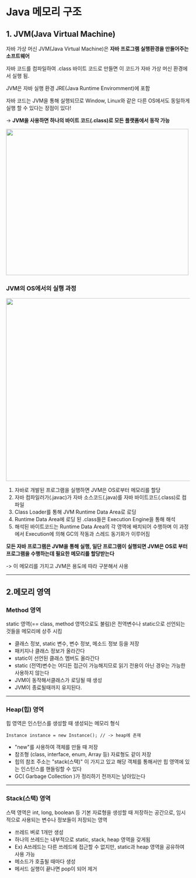 # Java 메모리 구조

## 1. JVM(Java Virtual Machine)

자바 가상 머신 JVM(Java Virtual Machine)은 **자바 프로그램 실행환경을 만들어주는 소프트웨어**

자바 코드를 컴파일하여 .class 바이트 코드로 만들면 이 코드가 자바 가상 머신 환경에서 실행 됨.

JVM은 자바 실행 환경 JRE(Java Runtime Enviromment)에 포함

자바 코드는 JVM을 통해 실행되므로 Window, Linux와 같은 다른 OS에서도 동일하게 실행 할 수 있다는 장점이 있다!

-> **JVM을 사용하면 하나의 바이트 코드(.class)로 모든 플랫폼에서 동작 가능**

<img src = "https://github.com/happiipark/Java/assets/124240328/4b107b07-5436-4b7e-961f-1114ff8e53e1" width="500" height="400"/>

### JVM의 OS에서의 실행 과정

<img src = "https://github.com/happiipark/Java/assets/124240328/434e8337-e242-4a58-bfae-ed31b49ffaec" width="700" height="500"/>

1. 자바로 개발된 프로그램을 실행하면 JVM은 OS로부터 메모리를 할당
2. 자바 컴파일러가(.javac)가 자바 소스코드(.java)를 자바 바이트코드(.class)로 컴파일
3. Class Loader를 통해 JVM Runtime Data Area로 로딩
4. Runtime Data Area에 로딩 된 .class들은 Execution Engine을 통해 해석
5. 해석된 바이트코드는 Runtime Data Area의 각 영역에 배치되어 수행하며 이 과정에서 Execution에 의해 GC의 작동과 스레드 동기화가 이루어짐

**모든 자바 프로그램은 JVM을 통해 실행, 일단 프로그램이 실행되면 JVM은 OS로 부터 프로그램을 수행하는데 필요한 메모리를 할당받는다**

-> 이 메모리를 가지고 JVM은 용도에 따라 구분해서 사용

---

## 2.메모리 영역

### Method 영역

static 영역(== class, method 영역으로도 불림)은 전역변수나 static으로 선언되는 것들을 메모리에 상주 시킴

* 클래스 정보, static 변수, 변수 정보, 메소드 정보 등을 저장
* 패키지나 클래스 정보가 올라간다
* static이 선언된 클래스 멤버도 올라간다
* static (전역)변수는 어디든 접근이 가능해지므로 읽기 전용이 아닌 경우는 가능한 사용하지 않는다
* JVM이 동작해서클래스가 로딩될 때 생성
* JVM이 종료될때까지 유지된다.

---
  
### Heap(힙) 영역
힙 영역은 인스턴스를 생성할 때 생성되는 메모리 형식

  ```
  Instance instance = new Instance(); // -> heap에 존재
  ```
  
* "new"를 사용하여 객체를 만들 때 저장
*  참조형 (class, interface, enum, Array 등) 자료형도 같이 저장
*  힙의 참조 주소는 "stack(스택)" 이 가지고 있고 해당 객체를 통해서만 힙 영역에 있는 인스턴스를 핸들링할 수 있다
*  GC( Garbage Collection )가 정리하기 전까지는 남아있는다

---

### Stack(스택) 영역

스택 영역은 int, long, boolean 등 기본 자료형을 생성할 때 저장하는 공간으로, 임시적으로 사용되는 변수나 정보들이 저장되는 영역

* 쓰레드 벼로 1개만 생성
* 하나의 쓰레드는 내부적으로 static, stack, heap 영역을 갖게됨
* Ex) A쓰레드는 다른 쓰레드에 접근할 수 없지만, static과 heap 영역을 공유하여 사용 가능
* 메소드가 호출될 때마다 생성
* 메서드 실행이 끝나면 pop이 되어 제거
  
